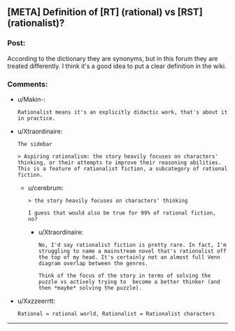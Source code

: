 ## [META] Definition of [RT] (rational) vs [RST] (rationalist)?

### Post:

According to the dictionary they are synonyms, but in this forum they are treated differently. I think it's a good idea to put a clear definition in the wiki.

### Comments:

- u/Makin-:
  ```
  Rationalist means it's an explicitly didactic work, that's about it in practice.
  ```

- u/Xtraordinaire:
  ```
  The sidebar

  > Aspiring rationalism: the story heavily focuses on characters' thinking, or their attempts to improve their reasoning abilities. This is a feature of rationalist fiction, a subcategory of rational fiction.
  ```

  - u/cerebrum:
    ```
    > the story heavily focuses on characters' thinking

    I guess that would also be true for 99% of rational fiction, no?
    ```

    - u/Xtraordinaire:
      ```
      No, I'd say rationalist fiction is pretty rare. In fact, I'm struggling to name a mainstream novel that's rationalist off the top of my head. It's certainly not an almost full Venn diagram overlap between the genres.

      Think of the focus of the story in terms of solving the puzzle vs actively trying to  become a better thinker (and then *maybe* solving the puzzle).
      ```

- u/Xxzzeerrtt:
  ```
  Rational = rational world, Rationalist = Rationalist characters
  ```

---

